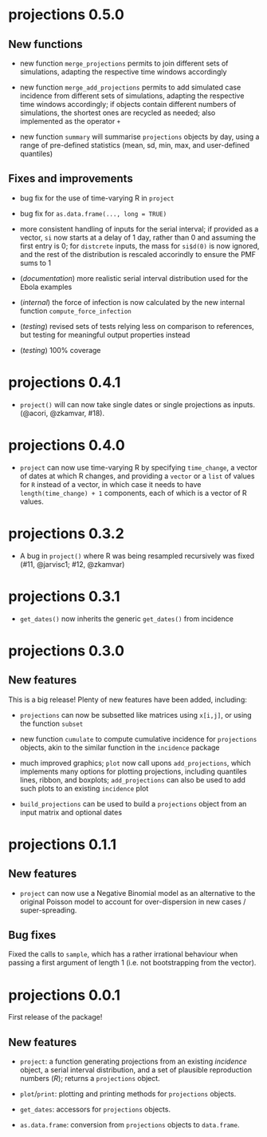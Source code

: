 # projections 0.5.0

## New functions

- new function `merge_projections` permits to join different sets of
  simulations, adapting the respective time windows accordingly

- new function `merge_add_projections` permits to add simulated case incidence
  from different sets of simulations, adapting the respective time windows
  accordingly; if objects contain different numbers of simulations, the shortest
  ones are recycled as needed; also implemented as the operator `+`

- new function `summary` will summarise `projections` objects by day, using a
  range of pre-defined statistics (mean, sd, min, max, and user-defined
  quantiles)

## Fixes and improvements

- bug fix for the use of time-varying R in `project`

- bug fix for `as.data.frame(..., long = TRUE)`

- more consistent handling of inputs for the serial interval; if provided as a
  vector, `si` now starts at a delay of 1 day, rather than 0 and assuming the
  first entry is 0; for `distcrete` inputs, the mass for `si$d(0)` is now
  ignored, and the rest of the distribution is rescaled accorindly to ensure the
  PMF sums to 1

- (*documentation*) more realistic serial interval distribution used for the Ebola
  examples

- (*internal*) the force of infection is now calculated by the new internal
  function `compute_force_infection`
  
- (*testing*) revised sets of tests relying less on comparison to references,
  but testing for meaningful output properties instead
  
- (*testing*) 100% coverage


# projections 0.4.1

- `project()` will can now take single dates or single projections as inputs.
  (@acori, @zkamvar, #18).

# projections 0.4.0

- `project` can now use time-varying R by specifying `time_change`, a vector of
  dates at which R changes, and providing a `vector` or a `list` of values for
  `R` instead of a vector, in which case it needs to have `length(time_change) +
  1` components, each of which is a vector of R values.

# projections 0.3.2

- A bug in `project()` where R was being resampled recursively was fixed
  (#11, @jarvisc1; #12, @zkamvar)

# projections 0.3.1

 - `get_dates()` now inherits the generic `get_dates()` from incidence

# projections 0.3.0

## New features

This is a big release! Plenty of new features have been added, including:

- `projections` can now be subsetted like matrices using `x[i,j]`, or using the
  function `subset`
  
- new function `cumulate` to compute cumulative incidence for `projections`
  objects, akin to the similar function in the `incidence` package
  
- much improved graphics; `plot` now call upons `add_projections`, which
  implements many options for plotting projections, including quantiles lines,
  ribbon, and boxplots; `add_projections` can also be used to add such plots to
  an existing `incidence` plot

- `build_projections` can be used to build a `projections` object from an input
  matrix and optional dates



# projections 0.1.1

## New features

- `project` can now use a Negative Binomial model as an alternative to the
  original Poisson model to account for over-dispersion in new cases /
  super-spreading.


## Bug fixes

Fixed the calls to `sample`, which has a rather irrational behaviour when
passing a first argument of length 1 (i.e. not bootstrapping from the vector).




# projections 0.0.1

First release of the package!


## New features

- `project`: a function generating projections from an existing *incidence*
  object, a serial interval distribution, and a set of plausible reproduction
  numbers ($R$); returns a `projections` object.
  
- `plot`/`print`: plotting and printing methods for `projections` objects.

- `get_dates`: accessors for `projections` objects.

- `as.data.frame`: conversion from `projections` objects to `data.frame`.

